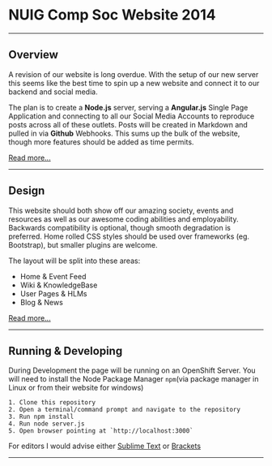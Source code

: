 NUIG Comp Soc Website 2014
=====
____

Overview
------
A revision of our website is long overdue. With the setup of our new server this seems like the best time to spin up a new website and connect it to our backend and social media.

The plan is to create a __Node.js__ server, serving a __Angular.js__ Single Page Application and connecting to all our Social Media Accounts to reproduce posts across all of these outlets. Posts will be created in Markdown and pulled in via __Github__ Webhooks. This sums up the bulk of the website, though more features should be added as time permits.


[Read more...]()
____
Design
----
This website should both show off our amazing society, events and resources as well as our awesome coding abilities and employability. Backwards compatibility is optional, though smooth degradation is preferred. Home rolled CSS styles should be used over frameworks (eg. Bootstrap), but smaller plugins are welcome.

The layout will be split into these areas:

*   Home & Event Feed
*   Wiki & KnowledgeBase
*   User Pages & HLMs
*   Blog & News

[Read more...]()
____
Running & Developing
----

During Development the page will be running on an OpenShift Server.
You will need to install the Node Package Manager `npm`(via package manager in Linux or from their website for windows)

    1. Clone this repository
    2. Open a terminal/command prompt and navigate to the repository
    3. Run npm install
    4. Run node server.js
    5. Open browser pointing at `http://localhost:3000`
    
    
For editors I would advise either [Sublime Text](http://www.sublimetext.com/) or [Brackets](http://brackets.io/)

____

